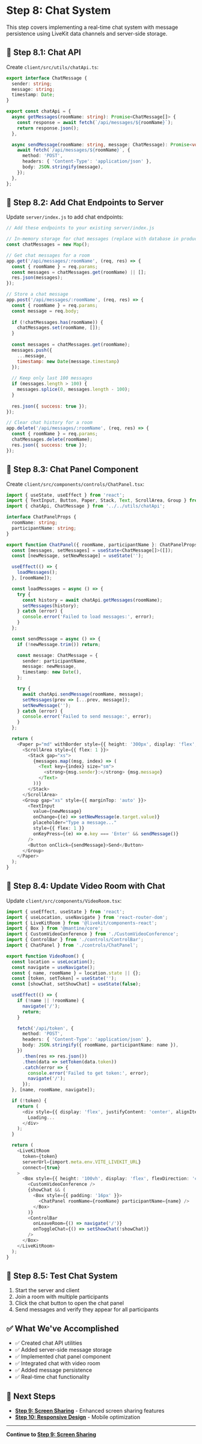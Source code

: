 # Step 8: Chat System

This step covers implementing a real-time chat system with message persistence using LiveKit data channels and server-side storage.

## 🚀 Step 8.1: Chat API

Create `client/src/utils/chatApi.ts`:

```typescript
export interface ChatMessage {
  sender: string;
  message: string;
  timestamp: Date;
}

export const chatApi = {
  async getMessages(roomName: string): Promise<ChatMessage[]> {
    const response = await fetch(`/api/messages/${roomName}`);
    return response.json();
  },

  async sendMessage(roomName: string, message: ChatMessage): Promise<void> {
    await fetch(`/api/messages/${roomName}`, {
      method: 'POST',
      headers: { 'Content-Type': 'application/json' },
      body: JSON.stringify(message),
    });
  },
};
```

## 🚀 Step 8.2: Add Chat Endpoints to Server

Update `server/index.js` to add chat endpoints:

```javascript
// Add these endpoints to your existing server/index.js

// In-memory storage for chat messages (replace with database in production)
const chatMessages = new Map();

// Get chat messages for a room
app.get('/api/messages/:roomName', (req, res) => {
  const { roomName } = req.params;
  const messages = chatMessages.get(roomName) || [];
  res.json(messages);
});

// Store a chat message
app.post('/api/messages/:roomName', (req, res) => {
  const { roomName } = req.params;
  const message = req.body;
  
  if (!chatMessages.has(roomName)) {
    chatMessages.set(roomName, []);
  }
  
  const messages = chatMessages.get(roomName);
  messages.push({
    ...message,
    timestamp: new Date(message.timestamp)
  });
  
  // Keep only last 100 messages
  if (messages.length > 100) {
    messages.splice(0, messages.length - 100);
  }
  
  res.json({ success: true });
});

// Clear chat history for a room
app.delete('/api/messages/:roomName', (req, res) => {
  const { roomName } = req.params;
  chatMessages.delete(roomName);
  res.json({ success: true });
});
```

## 🚀 Step 8.3: Chat Panel Component

Create `client/src/components/controls/ChatPanel.tsx`:

```typescript
import { useState, useEffect } from 'react';
import { TextInput, Button, Paper, Stack, Text, ScrollArea, Group } from '@mantine/core';
import { chatApi, ChatMessage } from '../../utils/chatApi';

interface ChatPanelProps {
  roomName: string;
  participantName: string;
}

export function ChatPanel({ roomName, participantName }: ChatPanelProps) {
  const [messages, setMessages] = useState<ChatMessage[]>([]);
  const [newMessage, setNewMessage] = useState('');

  useEffect(() => {
    loadMessages();
  }, [roomName]);

  const loadMessages = async () => {
    try {
      const history = await chatApi.getMessages(roomName);
      setMessages(history);
    } catch (error) {
      console.error('Failed to load messages:', error);
    }
  };

  const sendMessage = async () => {
    if (!newMessage.trim()) return;

    const message: ChatMessage = {
      sender: participantName,
      message: newMessage,
      timestamp: new Date(),
    };

    try {
      await chatApi.sendMessage(roomName, message);
      setMessages(prev => [...prev, message]);
      setNewMessage('');
    } catch (error) {
      console.error('Failed to send message:', error);
    }
  };

  return (
    <Paper p="md" withBorder style={{ height: '300px', display: 'flex', flexDirection: 'column' }}>
      <ScrollArea style={{ flex: 1 }}>
        <Stack gap="xs">
          {messages.map((msg, index) => (
            <Text key={index} size="sm">
              <strong>{msg.sender}:</strong> {msg.message}
            </Text>
          ))}
        </Stack>
      </ScrollArea>
      <Group gap="xs" style={{ marginTop: 'auto' }}>
        <TextInput
          value={newMessage}
          onChange={(e) => setNewMessage(e.target.value)}
          placeholder="Type a message..."
          style={{ flex: 1 }}
          onKeyPress={(e) => e.key === 'Enter' && sendMessage()}
        />
        <Button onClick={sendMessage}>Send</Button>
      </Group>
    </Paper>
  );
}
```

## 🚀 Step 8.4: Update Video Room with Chat

Update `client/src/components/VideoRoom.tsx`:

```typescript
import { useEffect, useState } from 'react';
import { useLocation, useNavigate } from 'react-router-dom';
import { LiveKitRoom } from '@livekit/components-react';
import { Box } from '@mantine/core';
import { CustomVideoConference } from './CustomVideoConference';
import { ControlBar } from './controls/ControlBar';
import { ChatPanel } from './controls/ChatPanel';

export function VideoRoom() {
  const location = useLocation();
  const navigate = useNavigate();
  const { name, roomName } = location.state || {};
  const [token, setToken] = useState('');
  const [showChat, setShowChat] = useState(false);

  useEffect(() => {
    if (!name || !roomName) {
      navigate('/');
      return;
    }

    fetch('/api/token', {
      method: 'POST',
      headers: { 'Content-Type': 'application/json' },
      body: JSON.stringify({ roomName, participantName: name }),
    })
      .then(res => res.json())
      .then(data => setToken(data.token))
      .catch(error => {
        console.error('Failed to get token:', error);
        navigate('/');
      });
  }, [name, roomName, navigate]);

  if (!token) {
    return (
      <div style={{ display: 'flex', justifyContent: 'center', alignItems: 'center', height: '100vh' }}>
        Loading...
      </div>
    );
  }

  return (
    <LiveKitRoom
      token={token}
      serverUrl={import.meta.env.VITE_LIVEKIT_URL}
      connect={true}
    >
      <Box style={{ height: '100vh', display: 'flex', flexDirection: 'column' }}>
        <CustomVideoConference />
        {showChat && (
          <Box style={{ padding: '16px' }}>
            <ChatPanel roomName={roomName} participantName={name} />
          </Box>
        )}
        <ControlBar 
          onLeaveRoom={() => navigate('/')} 
          onToggleChat={() => setShowChat(!showChat)}
        />
      </Box>
    </LiveKitRoom>
  );
}
```

## 🚀 Step 8.5: Test Chat System

1. Start the server and client
2. Join a room with multiple participants
3. Click the chat button to open the chat panel
4. Send messages and verify they appear for all participants

## ✅ What We've Accomplished

- ✅ Created chat API utilities
- ✅ Added server-side message storage
- ✅ Implemented chat panel component
- ✅ Integrated chat with video room
- ✅ Added message persistence
- ✅ Real-time chat functionality

## 🔗 Next Steps

- **[Step 9: Screen Sharing](./09-screen-sharing.md)** - Enhanced screen sharing features
- **[Step 10: Responsive Design](./10-responsive-design.md)** - Mobile optimization

---

**Continue to [Step 9: Screen Sharing](./09-screen-sharing.md)** 